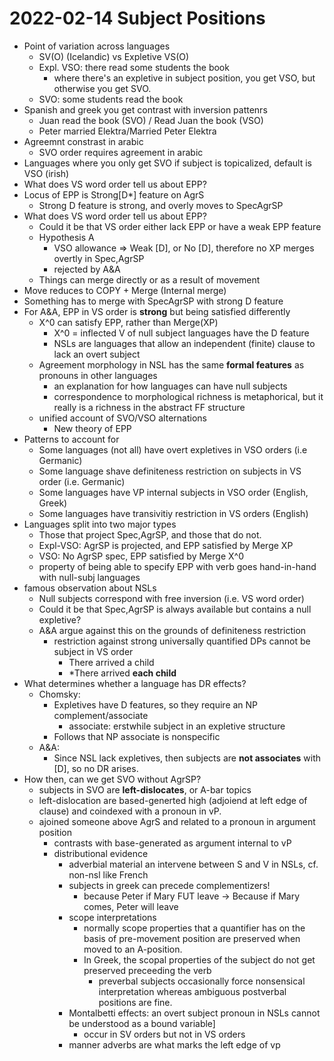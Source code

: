 # 2022-02-14 Subject Positions

* Point of variation across languages
  * SV(O) (Icelandic) vs Expletive VS(O)
  * Expl. VSO: there read some students the book
    * where there's an expletive in subject position, you get VSO, but otherwise you get SVO.
  * SVO: some students read the book
* Spanish and greek you get contrast with inversion pattenrs
  * Juan read the book (SVO) / Read Juan the book (VSO)
  * Peter married Elektra/Married Peter Elektra
* Agreemnt constrast in arabic
  * SVO order requires agreement in arabic
* Languages where you only get SVO if subject is topicalized, default is VSO (irish)
* What does VS word order tell us about EPP?
* Locus of EPP is Strong[D*] feature on AgrS
  * Strong D feature is strong, and overly moves to SpecAgrSP
* What does VS word order tell us about EPP?
  * Could it be that VS order either lack EPP or have a weak EPP feature
  * Hypothesis A
    * VSO allowance => Weak [D], or No [D], therefore no XP merges overtly in Spec,AgrSP
    * rejected by A&A
  * Things can merge directly or as a result of movement
* Move reduces to COPY + Merge (Internal merge)
* Something has to merge with SpecAgrSP with strong D feature
* For A&A, EPP in VS order is **strong** but being satisfied differently
  * X^0 can satisfy EPP, rather than Merge(XP)
    * X^0 = inflected V of null subject languages have the D feature
    * NSLs are languages that allow an independent (finite) clause to lack an overt subject
  * Agreement morphology in NSL has the same **formal features** as pronouns in other languages
    * an explanation for how languages can have null subjects
    * correspondence to morphological richness is metaphorical, but it really is a richness in the abstract FF structure
  * unified account of SVO/VSO alternations
    * New theory of EPP
* Patterns to account for 
  * Some languages (not all) have overt expletives in VSO orders (i.e Germanic)
  * Some language shave definiteness restriction on subjects in VS order (i.e. Germanic)
  * Some languages have VP internal subjects in VSO order (English, Greek)
  * Some languages have transivitiy restriction in VS orders (English)
* Languages split into two major types
  * Those that project Spec,AgrSP, and those that do not.
  * Expl-VSO: AgrSP is projected, and EPP satisfied by Merge XP
  * VSO: No AgrSP spec, EPP satisfied by Merge X^0
  * property of being able to specify EPP with verb goes hand-in-hand with null-subj languages
* famous observation about NSLs
  * Null subjects correspond with free inversion (i.e. VS word order)
  * Could it be that Spec,AgrSP is always available but contains a null expletive?
  * A&A argue against this on the grounds of definiteness restriction
    * restriction against strong universally quantified DPs cannot be subject in VS order
      * There arrived a child
      * \*There arrived **each child**
* What determines whether a language has DR effects?
  * Chomsky:
    * Expletives have D features, so they require an NP complement/associate
      * associate: erstwhile subject in an expletive structure
    * Follows that NP associate is nonspecific
  * A&A:
    * Since NSL lack expletives, then subjects are **not associates** with [D], so no DR arises.
* How then, can we get SVO without AgrSP?
  * subjects in SVO are **left-dislocates**, or A-bar topics
  * left-dislocation are based-generted high (adjoiend at left edge of clause) and coindexed with a pronoun in vP.
  * ajoined someone above AgrS and related to a pronoun in argument position
    * contrasts with base-generated as argument internal to vP
    * distributional evidence
      * adverbial material an intervene between S and V in NSLs, cf. non-nsl like French
      * subjects in greek can precede complementizers!
        * because Peter if Mary FUT leave -> Because if Mary comes, Peter will leave
      * scope interpretations
        * normally scope properties that a quantifier has on the basis of pre-movement position are preserved when moved to an A-position.
        * In Greek, the scopal properties of the subject do not get preserved preceeding the verb
          * preverbal subjects occasionally force nonsensical interpretation whereas ambiguous postverbal positions are fine.
      * Montalbetti effects: an overt subject pronoun in NSLs cannot be understood as a bound variable]
        * occur in SV orders but not in VS orders
      * manner adverbs are what marks the left edge of vp